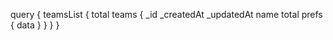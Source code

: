 query {
    teamsList {
        total
        teams {
            _id
            _createdAt
            _updatedAt
            name
            total
            prefs {
                data
            }
        }
    }
}
